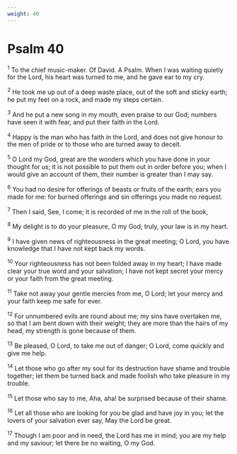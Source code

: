 ```yaml
---
weight: 40
---
```


# Psalm 40

<sup>1</sup> To the chief music-maker. Of David. A Psalm. When I was waiting quietly for the Lord, his heart was turned to me, and he gave ear to my cry. 

<sup>2</sup> He took me up out of a deep waste place, out of the soft and sticky earth; he put my feet on a rock, and made my steps certain. 

<sup>3</sup> And he put a new song in my mouth, even praise to our God; numbers have seen it with fear, and put their faith in the Lord. 

<sup>4</sup> Happy is the man who has faith in the Lord, and does not give honour to the men of pride or to those who are turned away to deceit. 

<sup>5</sup> O Lord my God, great are the wonders which you have done in your thought for us; it is not possible to put them out in order before you; when I would give an account of them, their number is greater than I may say. 

<sup>6</sup> You had no desire for offerings of beasts or fruits of the earth; ears you made for me: for burned offerings and sin offerings you made no request. 

<sup>7</sup> Then I said, See, I come; it is recorded of me in the roll of the book, 

<sup>8</sup> My delight is to do your pleasure, O my God; truly, your law is in my heart. 

<sup>9</sup> I have given news of righteousness in the great meeting; O Lord, you have knowledge that I have not kept back my words. 

<sup>10</sup> Your righteousness has not been folded away in my heart; I have made clear your true word and your salvation; I have not kept secret your mercy or your faith from the great meeting. 

<sup>11</sup> Take not away your gentle mercies from me, O Lord; let your mercy and your faith keep me safe for ever. 

<sup>12</sup> For unnumbered evils are round about me; my sins have overtaken me, so that I am bent down with their weight; they are more than the hairs of my head, my strength is gone because of them. 

<sup>13</sup> Be pleased, O Lord, to take me out of danger; O Lord, come quickly and give me help. 

<sup>14</sup> Let those who go after my soul for its destruction have shame and trouble together; let them be turned back and made foolish who take pleasure in my trouble. 

<sup>15</sup> Let those who say to me, Aha, aha! be surprised because of their shame. 

<sup>16</sup> Let all those who are looking for you be glad and have joy in you; let the lovers of your salvation ever say, May the Lord be great. 

<sup>17</sup> Though I am poor and in need, the Lord has me in mind; you are my help and my saviour; let there be no waiting, O my God. 


